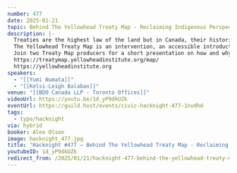 ```yaml
---
number: 477
date: 2025-01-21
topic: Behind The Yellowhead Treaty Map - Reclaiming Indigenous Perspectives on Treaties in Canada
description: |-
  Treaties are the highest law of the land but in Canada, their histories are often erased or mal-interpreted in order to facilitate the ongoing material dispossession of Indigenous peoples.
  The Yellowhead Treaty Map is an intervention, an accessible introduction to Indigenous perspectives on treaties, illuminating real and often obscured obligations and relationalities in Canada.
  Join two Treaty Map producers for a short presentation on how and why the map was conceptualized and developed.
  https://treatymap.yellowheadinstitute.org/map/ 
  https://yellowheadinstitute.org
speakers:
  - "[[Yumi Numata]]"
  - "[[Kelsi-Leigh Balaban]]"
venue: "[[BDO Canada LLP - Toronto Offices]]"
videoUrl: https://youtu.be/1d_yP9dkUZk
eventUrl: https://guild.host/events/civic-hacknight-477-1nvdhd
tags:
  - type/hacknight
via: hybrid
booker: Alex Olson
image: hacknight_477.jpg
title: "Hacknight #477 – Behind The Yellowhead Treaty Map - Reclaiming Indigenous Perspectives on Treaties in Canada"
youtubeID: 1d_yP9dkUZk
redirect_from: /2025/01/21/hacknight-477-behind-the-yellowhead-treaty-map-reclaiming-indigenous-perspectives-on-treaties-in-canada-with-yumi-numata-kelsi-leigh-balaban/
---
```

